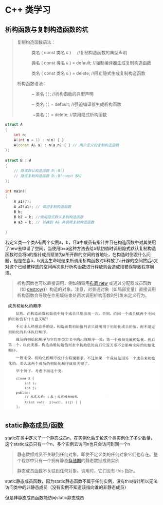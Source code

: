 # C++ 类学习

## 析构函数与复制构造函数的坑

> 复制构造函数语法：
> 
>             类名 ( const 类名 `&` )     //复制构造函数的典型声明
> 
>             类名 ( const 类名 `&` ) = default; //强制编译器生成复制构造函数
> 
>             类名 ( const 类名 `&` ) = delete;  //阻止隐式生成复制构造函数
> 
> 析构函数语法：
> 
>             ~ 类名 ( );  //析构函数的典型声明
> 
>             ~ 类名 ( ) = default; //强迫编译器生成析构函数
> 
>              ~类名 ( ) = delete; //禁用隐式析构函数

```cpp
struct A
{
    int n;
    A(int n = 1) : n(n) { }
    A(const A& a) : n(a.n) { } // 用户定义的复制构造函数
};

struct B : A
{
    // 隐式默认构造函数 B::B()
    // 隐式复制构造函数 B::B(const B&)
};

int main()
{
    A a1(7);
    A a2(a1); // 调用复制构造函数
    B b;
    B b2 = b; //使用隐式默认复制构造函数
    A a3 = b; // 转换到 A& 并调用复制构造函数

}
```

若定义类一个类A有两个实例a，b，且a中成员有指针并且在构造函数中对其使用了new去申请了空间，当使用b=a这种方法去给b赋初值时调用隐式默认复制构造函数时会将b的指针成员赋值为a所开辟的空间的首地址，在构造时倒没什么问题，但是在当a，b到达生命域结束所调用析构函数时b释放了a开辟的空间然后a又对这个已经被释放的空间再次执行析构函数进行释放则会造成段错误导致程序崩溃。

> 析构函数也可以直接调用，例如销毁用[布置 new](https://zh.cppreference.com/w/cpp/language/new "cpp/language/new") 或通过分配器成员函数（如 [destroy()](https://zh.cppreference.com/w/cpp/memory/allocator/destroy "cpp/memory/allocator/destroy")）构造的对象。注意，对普通对象（如局部变量）直接调用析构函数会导致在作用域结束处再次调用析构函数时引发未定义行为。

![loading-ag-544](../images/class_range.png)

## static静态成员/函数

static在类中定义了一个静态成员n，在实例化后无论这个类实例化了多少数量，这个static成员只有一个n，多个实例去访问n也只会访问到同一个n

> 静态数据成员不关联到任何对象。即使不定义类的任何对象它们也存在。整个程序中只有一个拥有静态[存储期](https://zh.cppreference.com/w/cpp/language/storage_duration "cpp/language/storage duration")的静态数据成员实例
> 
> 静态成员函数不关联到任何对象。调用时，它们没有 this 指针。

static静态成员函数，因为static静态函数不属于任何实例，没有this指针所以无法访问类中的非静态成员（没有实例不知道该指向谁的非静态成员）

但是非静态成员函数能访问static静态成员
